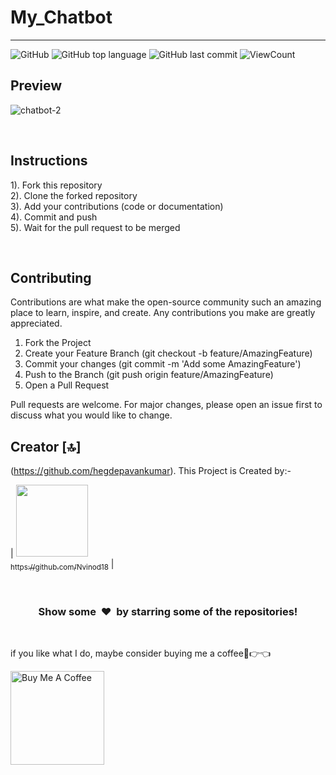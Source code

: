 # My_Chatbot

<hr>

![GitHub](https://img.shields.io/github/license/hegdepavankumar/Basic-Chatbot-using-HTML-CSS-and-JavaScript?style=flat)
![GitHub top language](https://img.shields.io/github/languages/top/hegdepavankumar/Basic-Chatbot-using-HTML-CSS-and-JavaScript?style=flat)
![GitHub last commit](https://img.shields.io/github/last-commit/hegdepavankumar/Basic-Chatbot-using-HTML-CSS-and-JavaScript?style=flat)
![ViewCount](https://views.whatilearened.today/views/github/hegdepavankumar/Basic-Chatbot-using-HTML-CSS-and-JavaScript.svg?cache=remove)


## Preview

![chatbot-2](https://github.com/hegdepavankumar/Basic-Chatbot-using-HTML-CSS-and-JavaScript/assets/85627085/54b7bff0-cd2a-43b6-b29f-2303874d1474)


<br>

## Instructions
1). Fork this repository <br>
2). Clone the forked repository  <br>
3). Add your contributions (code or documentation)  <br>
4). Commit and push  <br>
5). Wait for the pull request to be merged  <br>


<br>

## Contributing
Contributions are what make the open-source community such an amazing place to learn, inspire, and create. Any contributions you make are greatly appreciated.

1. Fork the Project
2. Create your Feature Branch (git checkout -b feature/AmazingFeature)
3. Commit your changes (git commit -m 'Add some AmazingFeature')
4. Push to the Branch (git push origin feature/AmazingFeature)
5. Open a Pull Request

Pull requests are welcome. For major changes, please open an issue first to discuss what you would like to change.


## Creator [🔝]

(https://github.com/hegdepavankumar). This Project is Created by:-

| [<img src="https://github.com/hegdepavankumar.png?size=115" width="115"><br><sub>https://github.com/Nvinod18</sub>](https://github.com/hegdepavankumar) |


<br>
<h3 align="center">Show some &nbsp;❤️&nbsp; by starring some of the repositories!</h3>
<br>


 <!-- Support Me --> 

 
if you like what I do, maybe consider buying me a coffee🥺👉👈

<a href="https://www.buymeacoffee.com/hegdepavankumar" target="_blank"><img src="https://cdn.buymeacoffee.com/buttons/v2/default-red.png" alt="Buy Me A Coffee" width="150" ></a>
